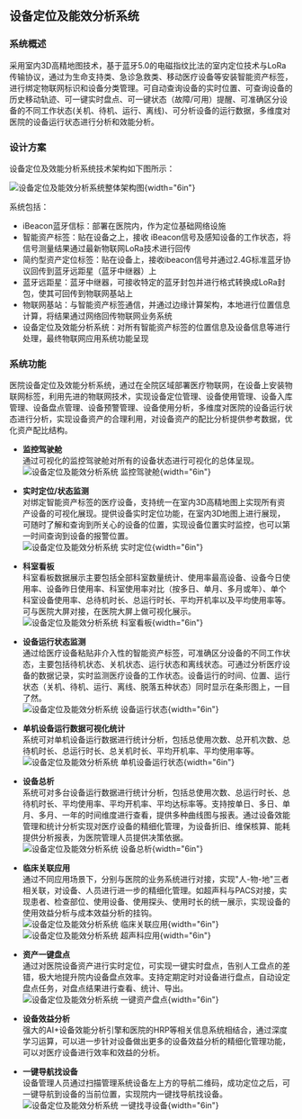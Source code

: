 ## 设备定位及能效分析系统

### 系统概述

采用室内3D高精地图技术，基于蓝牙5.0的电磁指纹比法的室内定位技术与LoRa传输协议，通过为生命支持类、急诊急救类、移动医疗设备等安装智能资产标签，进行绑定物联网标识和设备分类管理。可自动查询设备的实时位置、可查询设备的历史移动轨迹、可一键实时盘点、可一键状态（故障/可用）提醒、可准确区分设备的不同工作状态(关机、待机、运行、离线)、可分析设备的运行数据，多维度对医院的设备运行状态进行分析和效能分析。

### 设计方案

设备定位及效能分析系统技术架构如下图所示：

![设备定位及能效分析系统整体架构图](../../_assets/images/设备定位及能效管理/image247.png){width="6in"}

系统包括：

- iBeacon蓝牙信标：部署在医院内，作为定位基础网络设施
- 智能资产标签：贴在设备之上，接收 iBeacon信号及感知设备的工作状态，将信号测量结果通过最新物联网LoRa技术进行回传
- 简约型资产定位标签：贴在设备上，接收ibeacon信号并通过2.4G标准蓝牙协议回传到蓝牙远距星（蓝牙中继器）上
- 蓝牙远距星：蓝牙中继器，可接收特定的蓝牙封包并进行格式转换成LoRa封包，使其可回传到物联网基站上
- 物联网基站：与智能资产标签通信，并通过边缘计算架构，本地进行位置信息计算，将结果通过网络回传物联网业务系统
- 设备定位及效能分析系统：对所有智能资产标签的位置信息及设备信息等进行处理，最终物联网应用系统功能呈现

### 系统功能

医院设备定位及效能分析系统，通过在全院区域部署医疗物联网，在设备上安装物联网标签，利用先进的物联网技术，实现设备定位管理、设备使用管理、设备入库管理、设备盘点管理、设备预警管理、设备使用分析，多维度对医院的设备运行状态进行分析，实现设备资产的合理利用，对设备资产的配比分析提供参考数据，优化资产配比结构。

- **监控驾驶舱**  
  通过可视化的监控驾驶舱对所有的设备状态进行可视化的总体呈现。  
  ![设备定位及能效分析系统 监控驾驶舱](../../_assets/images/设备定位及能效管理/image248.png){width="6in"}

- **实时定位/状态监测**  
  对绑定智能资产标签的医疗设备，支持统一在室内3D高精地图上实现所有资产设备的可视化展现。提供设备实时定位功能，在室内3D地图上进行展现，可随时了解和查询到所关心的设备的位置，实现设备位置实时监控，也可以第一时间查询到设备的报警位置。  
  ![设备定位及能效分析系统 实时定位](../../_assets/images/设备定位及能效管理/image249.png){width="6in"}

- **科室看板**  
  科室看板数据展示主要包括全部科室数量统计、使用率最高设备、设备今日使用率、设备昨日使用率、科室使用率对比（按多日、单月、多月或年）、单个科室设备使用率、总待机时长、总运行时长、平均开机率以及平均使用率等。可与医院大屏对接，在医院大屏上做可视化展示。  
  ![设备定位及能效分析系统 科室看板](../../_assets/images/设备定位及能效管理/image250.png){width="6in"}

- **设备运行状态监测**  
  通过给医疗设备粘贴非介入性的智能资产标签，可准确区分设备的不同工作状态，主要包括待机状态、关机状态、运行状态和离线状态。可通过分析医疗设备的数据记录，实时监测医疗设备的工作状态。设备运行的时间、位置、运行状态（关机、待机、运行、离线、脱落五种状态）同时显示在条形图上，一目了然。  
  ![设备定位及能效分析系统 设备运行状态](../../_assets/images/设备定位及能效管理/image251.png){width="6in"}

- **单机设备运行数据可视化统计**  
  系统可对单机设备运行数据进行统计分析，包括总使用次数、总开机次数、总待机时长、总运行时长、总关机时长、平均开机率、平均使用率等。  
  ![设备定位及能效分析系统 单机设备运行状态](../../_assets/images/设备定位及能效管理/image252.png){width="6in"}

- **设备总析**  
  系统可对多台设备运行数据进行统计分析，包括总使用次数、总运行时长、总待机时长、平均使用率、平均开机率、平均达标率等。支持按单日、多日、单月、多月、一年的时间维度进行查看，提供多种曲线图与报表。通过设备效能管理和统计分析实现对医疗设备的精细化管理，为设备折旧、维保核算、能耗提供分析报表，为医院管理人员提供决策依据。  
  ![设备定位及能效分析系统 设备总析](../../_assets/images/设备定位及能效管理/image253.png){width="6in"}

- **临床关联应用**  
  通过不同应用场景下，分别与医院的业务系统进行对接，实现"人-物-地"三者相关联，对设备、人员进行进一步的精细化管理。如超声科与PACS对接，实现患者、检查部位、使用设备、使用探头、使用时长的统一展示，实现设备的使用效益分析与成本效益分析的挂钩。  
  ![设备定位及能效分析系统 临床关联应用](../../_assets/images/设备定位及能效管理/image254.png){width="6in"}  
  ![设备定位及能效分析系统 超声科应用](../../_assets/images/设备定位及能效管理/image255.png){width="6in"}

- **资产一键盘点**  
  通过对医院设备资产进行实时定位，可实现一键实时盘点，告别人工盘点的差错，极大地提升院内设备盘点效率。支持定期定时对设备进行盘点，自动设定盘点任务，对盘点结果进行查看、统计、导出。  
  ![设备定位及能效分析系统 一键资产盘点](../../_assets/images/设备定位及能效管理/image256.png){width="6in"}

- **设备效益分析**  
  强大的AI+设备效能分析引擎和医院的HRP等相关信息系统相结合，通过深度学习运算，可以进一步针对设备做出更多的设备效益分析的精细化管理功能，可以对医疗设备进行效率和效益的分析。

- **一键导航找设备**  
  设备管理人员通过扫描管理系统设备左上方的导航二维码，成功定位之后，可一键导航到设备的当前位置，实现院内一键找导航找设备。  
  ![设备定位及能效分析系统 一键找寻设备](../../_assets/images/设备定位及能效管理/image257.png){width="6in"}
